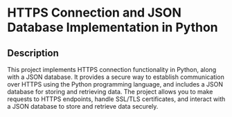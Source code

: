 # HTTPS Connection and JSON Database Implementation in Python

## Description
This project implements HTTPS connection functionality in Python, along with a JSON database. It provides a secure way to establish communication over HTTPS using the Python programming language, and includes a JSON database for storing and retrieving data. The project allows you to make requests to HTTPS endpoints, handle SSL/TLS certificates, and interact with a JSON database to store and retrieve data securely.
